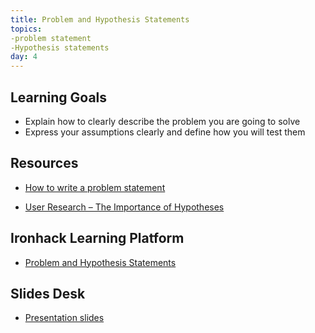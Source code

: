 ```yaml
---
title: Problem and Hypothesis Statements
topics:
-problem statement
-Hypothesis statements
day: 4
---
```


Learning Goals
--------------

- Explain how to clearly describe the problem you are going to solve
- Express your assumptions clearly and define how you will test them

Resources
---------
- [How to write a problem statement](https://medium.com/leading-service-design/how-to-write-a-problem-statement-50e2c87810fe)

- [User Research – The Importance of Hypotheses](https://www.interaction-design.org/literature/article/user-research-the-importance-of-hypotheses)


Ironhack Learning Platform
--------------------------
- [Problem and Hypothesis Statements](http://learn.ironhack.com/#/learning_unit/7025)


Slides Desk
-----------
- [Presentation slides](https://docs.google.com/presentation/d/1QNfbCsKdtVZHzaoXgkvi2LizHrWpfKd3uEggR3jR5lE/edit)
